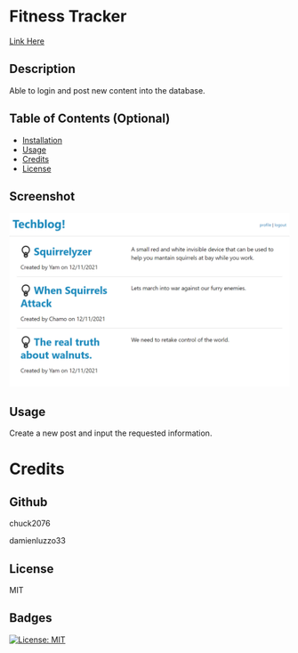 # Fitness Tracker
[Link Here](https://yamcham0.github.io/TechBlog/)
## Description

Able to login and post new content into the database.

## Table of Contents (Optional)

- [Installation](#installation)
- [Usage](#usage)
- [Credits](#credits)
- [License](#license)

## Screenshot
![Screenshot of the Quiz main page.](./public/images/Techblog.png)

## Usage
Create a new post and input the requested information.

# Credits
## Github

chuck2076

damienluzzo33

## License

 MIT

## Badges

 [![License: MIT](https://img.shields.io/badge/License-MIT-yellow.svg)](https://opensource.org/licenses/MIT)
